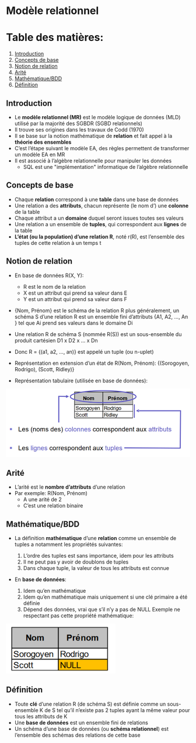 # Modèle relationnel

# Table des matières:
1. [Introduction](#1)
2. [Concepts de base](#2)
3. [Notion de relation](#3)
4. [Arité](#4)
5. [Mathématique/BDD](#5)
6. [Définition](#6)


## Introduction <a name="1"></a>
- Le **modèle relationnel (MR)** est le modèle logique de données (MLD) utilisé par la majorité des SGBDR (SGBD relationnels)
- Il trouve ses origines dans les travaux de Codd (1970)
- Il se base sur la notion mathématique de **relation** et fait appel à la **théorie des ensembles**
- C’est l’étape suivant le modèle EA, des règles permettent de transformer un modèle EA en MR
- Il est associé à l’algèbre relationnelle pour manipuler les données
  - SQL est une "implémentation" informatique de l’algèbre relationnelle

## Concepts de base <a name="2"></a>
- Chaque **relation** correspond à une **table** dans une base de données
- Une relation a des **attributs**, chacun représente (le nom d’) une **colonne** de la table
- Chaque attribut a un **domaine** duquel seront issues toutes ses valeurs
- Une relation a un ensemble de **tuples**, qui correspondent aux **lignes** de la table
- **L’état (ou la population) d’une relation R**, noté r(R), est l’ensemble des tuples de cette relation à un temps t

## Notion de relation <a name="3"></a>
- En base de données R(X, Y):
  - R est le nom de la relation
  - X est un attribut qui prend sa valeur dans E
  - Y est un attribut qui prend sa valeur dans F

- {Nom, Prénom} est le schéma de la relation R plus généralement, un schéma S d’une relation R est un ensemble fini d’attributs {A1, A2, …, An } tel que Ai prend ses valeurs dans le domaine Di
- Une relation R de schéma S (nommée R(S)) est un sous-ensemble du produit cartésien D1 x D2 x … x Dn
- Donc R = {(a1, a2, …, an)} est appelé un tuple (ou n-uplet)
- Représentation en extension d’un état de R(Nom, Prénom): {(Sorogoyen, Rodrigo), (Scott, Ridley)}
- Représentation tabulaire (utilisée en base de données):

<img src="/BDR/images/NotionRelation.PNG" width="700"/>

## Arité <a name="4"></a>
- L’arité est le **nombre d’attributs** d’une relation
- Par exemple:
R(Nom, Prénom)
  - A une arité de 2
  - C’est une relation binaire

## Mathématique/BDD <a name="5"></a>
- La définition **mathématique** d’une **relation** comme un ensemble de tuples a notamment les propriétés suivantes:
  1. L’ordre des tuples est sans importance, idem pour les attributs
  2. Il ne peut pas y avoir de doublons de tuples
  3. Dans chaque tuple, la valeur de tous les attributs est connue

- En **base de données**:
  1. Idem qu’en mathématique
  2. Idem qu’en mathématique mais uniquement si une clé primaire a été définie
  3. Dépend des données, vrai que s’il n’y a pas de NULL Exemple ne respectant pas cette propriété mathématique:

<img src="/BDR/images/NotionRelationTab.PNG" width="300"/>

## Définition <a name="6"></a>
- Toute **clé** d’une relation R (de schéma S) est définie comme un sous-ensemble K de S tel qu’il n’existe pas 2 tuples ayant la même valeur pour tous les attributs de K
- Une **base de données** est un ensemble fini de relations
- Un schéma d’une base de données (ou **schéma relationnel**) est l’ensemble des schémas des relations de cette base
